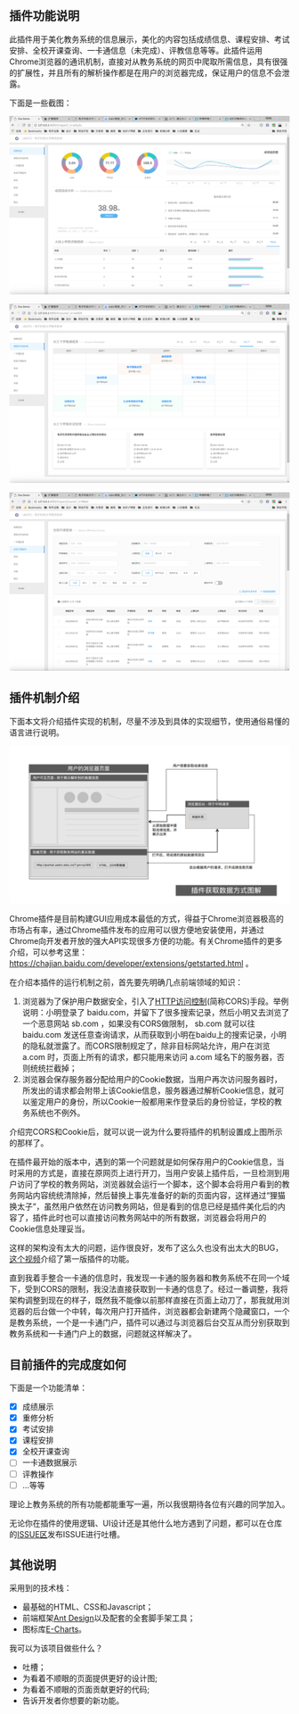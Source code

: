 ## 插件功能说明

此插件用于美化教务系统的信息展示，美化的内容包括成绩信息、课程安排、考试安排、全校开课查询、一卡通信息（未完成）、评教信息等等。此插件运用Chrome浏览器的通讯机制，直接对从教务系统的网页中爬取所需信息，具有很强的扩展性，并且所有的解析操作都是在用户的浏览器完成，保证用户的信息不会泄露。

下面是一些截图：

![成绩信息页](./img/eg-1.png)

![课程安排和考试信息](./img/eg-2.png)

![全校开课查询](./img/eg-3.png)

## 插件机制介绍

下面本文将介绍插件实现的机制，尽量不涉及到具体的实现细节，使用通俗易懂的语言进行说明。

![](./img/图解数据获取方式.png)

Chrome插件是目前构建GUI应用成本最低的方式，得益于Chrome浏览器极高的市场占有率，通过Chrome插件发布的应用可以很方便地安装使用，并通过Chrome向开发者开放的强大API实现很多方便的功能。有关Chrome插件的更多介绍，可以参考这里：https://chajian.baidu.com/developer/extensions/getstarted.html 。

在介绍本插件的运行机制之前，首先要先明确几点前端领域的知识：

1. 浏览器为了保护用户数据安全，引入了[HTTP访问控制](https://developer.mozilla.org/zh-CN/docs/Web/HTTP/Access_control_CORS)(简称CORS)手段。举例说明：小明登录了 baidu.com，并留下了很多搜索记录，然后小明又去浏览了一个恶意网站 sb.com ，如果没有CORS做限制， sb.com 就可以往 baidu.com 发送任意查询请求，从而获取到小明在baidu上的搜索记录，小明的隐私就泄露了。而CORS限制规定了，除非目标网站允许，用户在浏览 a.com 时，页面上所有的请求，都只能用来访问 a.com 域名下的服务器，否则统统拦截掉；
2. 浏览器会保存服务器分配给用户的Cookie数据，当用户再次访问服务器时，所发出的请求都会附带上该Cookie信息，服务器通过解析Cookie信息，就可以鉴定用户的身份，所以Cookie一般都用来作登录后的身份验证，学校的教务系统也不例外。

介绍完CORS和Cookie后，就可以说一说为什么要将插件的机制设置成上图所示的那样了。

在插件最开始的版本中，遇到的第一个问题就是如何保存用户的Cookie信息，当时采用的方式是，直接在原网页上进行开刀，当用户安装上插件后，一旦检测到用户访问了学校的教务网站，浏览器就会运行一个脚本，这个脚本会将用户看到的教务网站内容统统清除掉，然后替换上事先准备好的新的页面内容，这样通过“狸猫换太子”，虽然用户依然在访问教务网站，但是看到的信息已经是插件美化后的内容了，插件此时也可以直接访问教务网站中的所有数据，浏览器会将用户的Cookie信息处理妥当。

这样的架构没有太大的问题，运作很良好，发布了这么久也没有出太大的BUG，[这个视频](https://www.bilibili.com/video/av6874596/)介绍了第一版插件的功能。

直到我着手整合一卡通的信息时，我发现一卡通的服务器和教务系统不在同一个域下，受到CORS的限制，我没法直接获取到一卡通的信息了。经过一番调整，我将架构调整到现在的样子，既然我不能像以前那样直接在页面上动刀了，那我就用浏览器的后台做一个中转，每次用户打开插件，浏览器都会新建两个隐藏窗口，一个是教务系统，一个是一卡通门户，插件可以通过与浏览器后台交互从而分别获取到教务系统和一卡通门户上的数据，问题就这样解决了。

## 目前插件的完成度如何

下面是一个功能清单：

- [x] 成绩展示
- [x] 重修分析
- [x] 考试安排
- [x] 课程安排
- [x] 全校开课查询
- [ ] 一卡通数据展示
- [ ] 评教操作
- [ ] ...等等

理论上教务系统的所有功能都能重写一遍，所以我很期待各位有兴趣的同学加入。  

无论你在插件的使用逻辑、UI设计还是其他什么地方遇到了问题，都可以在仓库的[ISSUE区](https://github.com/Yidadaa/UESTC_Helper/issues)发布ISSUE进行吐槽。

## 其他说明

采用到的技术栈：
- 最基础的HTML、CSS和Javascript；
- 前端框架[Ant Design](https://ant.design/index-cn)以及配套的全套脚手架工具；
- 图标库[E-Charts](http://echarts.baidu.com/index.html)。

我可以为该项目做些什么？
- 吐槽；
- 为看着不顺眼的页面提供更好的设计图;
- 为看着不顺眼的页面贡献更好的代码;
- 告诉开发者你想要的新功能。